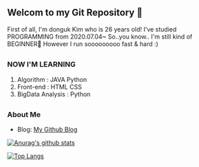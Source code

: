 ## Welcom to my Git Repository 👋
 First of all, I'm donguk Kim who is 26 years old!
 I've studied PROGRAMMING from 2020.07.04~ 
 So..you know.. I'm still kind of BEGINNER🤔
 However I run sooooooooo fast & hard :)
##
### NOW I'M LEARNING
 1) Algorithm : JAVA Python
 2) Front-end : HTML CSS
 3) BigData Analysis : Python
##
### About Me
- Blog: [My Github Blog](oogiayo.github.io)

[![Anurag's github stats](https://github-readme-stats.vercel.app/api?username=oogiayo)](https://github.com/anuraghazra/github-readme-stats)

[![Top Langs](https://github-readme-stats.vercel.app/api/top-langs/?username=oogiayo&layout=compact)](https://github.com/anuraghazra/github-readme-stats)
<!--
**oogiayo/oogiayo** is a ✨ _special_ ✨ repository because its `README.md` (this file) appears on your GitHub profile.

Here are some ideas to get you started:

- 🔭 I’m currently working on ...
- 🌱 I’m currently learning ...
- 👯 I’m looking to collaborate on ...
- 🤔 I’m looking for help with ...
- 💬 Ask me about ...
- 📫 How to reach me: ...
- 😄 Pronouns: ...
- ⚡ Fun fact: ...
-->


